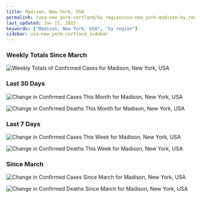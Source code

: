 ```yaml
---
title: Madison, New York, USA
permalink: /usa-new_york-cortland/by_region/usa-new_york-madison-by_region.html
last_updated: Jan 11, 2021
keywords: ["Madison, New York, USA", "by region"]
sidebar: usa-new_york-cortland_sidebar
---
```


<h3>Weekly Totals Since March</h3>

![Weekly Totals of Confirmed Cases for Madison, New York, USA](/covid_tracker/images/graphs/usa-new_york-madison-weekly_totals_graph.png)

<h3>Last 30 Days</h3>

![Change in Confirmed Cases This Month for Madison, New York, USA](/covid_tracker/images/graphs/usa-new_york-madison-delta_confirmed-30_days_graph.png)

![Change in Confirmed Deaths This Month for Madison, New York, USA](/covid_tracker/images/graphs/usa-new_york-madison-delta_deaths-30_days_graph.png)

<h3>Last 7 Days</h3>

![Change in Confirmed Cases This Week for Madison, New York, USA](/covid_tracker/images/graphs/usa-new_york-madison-delta_confirmed-7_days_graph.png)

![Change in Confirmed Deaths This Week for Madison, New York, USA](/covid_tracker/images/graphs/usa-new_york-madison-delta_deaths-7_days_graph.png)

<h3>Since March</h3>

![Change in Confirmed Cases Since March for Madison, New York, USA](/covid_tracker/images/graphs/usa-new_york-madison-delta_confirmed-since_march_graph.png)

![Change in Confirmed Deaths Since March for Madison, New York, USA](/covid_tracker/images/graphs/usa-new_york-madison-delta_deaths-since_march_graph.png)
